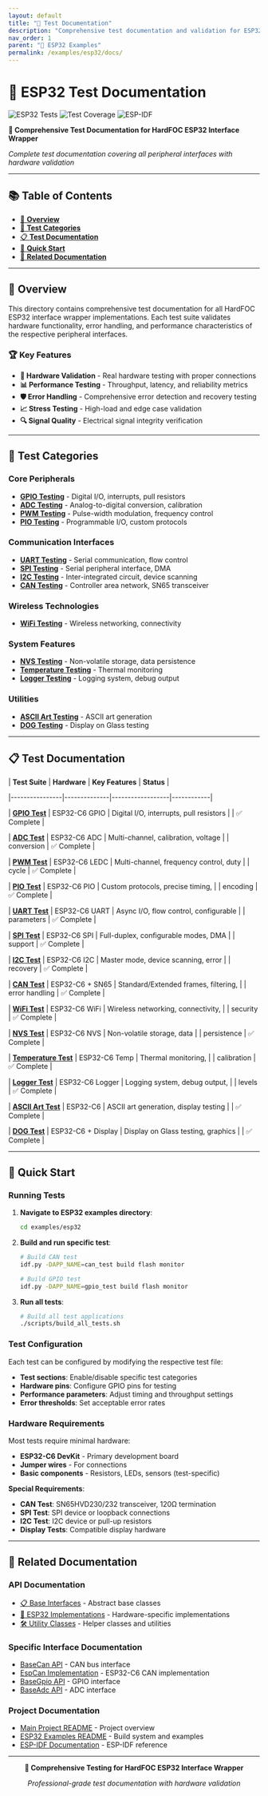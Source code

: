```yaml
---
layout: default
title: "🧪 Test Documentation"
description: "Comprehensive test documentation and validation for ESP32 implementations"
nav_order: 1
parent: "🚀 ESP32 Examples"
permalink: /examples/esp32/docs/
---
```


# 🧪 ESP32 Test Documentation

![ESP32 Tests](https://img.shields.io/badge/ESP32-Test%20Documentation-blue?style=for-the-badge&logo=espressif)
![Test Coverage](https://img.shields.io/badge/Coverage-Comprehensive-green?style=for-the-badge&logo=testing-library)
![ESP-IDF](https://img.shields.io/badge/ESP--IDF-v5.5-orange?style=for-the-badge&logo=espressif)

**🎯 Comprehensive Test Documentation for HardFOC ESP32 Interface Wrapper**

*Complete test documentation covering all peripheral interfaces with hardware validation*

---

## 📚 **Table of Contents**

- [🎯 **Overview**](#-overview)
- [🔧 **Test Categories**](#-test-categories)
- [📋 **Test Documentation**](#-test-documentation)
- [🚀 **Quick Start**](#-quick-start)
- [🔗 **Related Documentation**](#-related-documentation)

---

## 🎯 **Overview**

This directory contains comprehensive test documentation for all HardFOC ESP32 interface wrapper
implementations.
Each test suite validates hardware functionality, error handling,
and performance characteristics of the respective peripheral interfaces.

### 🏆 **Key Features**

- **🔧 Hardware Validation** - Real hardware testing with proper connections
- **📊 Performance Testing** - Throughput, latency, and reliability metrics
- **🛡️ Error Handling** - Comprehensive error detection and recovery testing
- **📈 Stress Testing** - High-load and edge case validation
- **🔍 Signal Quality** - Electrical signal integrity verification

---

## 🔧 **Test Categories**

### **Core Peripherals**
- **[GPIO Testing](README_GPIO_TEST.md)** - Digital I/O, interrupts, pull resistors
- **[ADC Testing](README_ADC_TEST.md)** - Analog-to-digital conversion, calibration
- **[PWM Testing](README_PWM_TEST.md)** - Pulse-width modulation, frequency control
- **[PIO Testing](README_PIO_TEST.md)** - Programmable I/O, custom protocols

### **Communication Interfaces**
- **[UART Testing](README_UART_TESTING.md)** - Serial communication, flow control
- **[SPI Testing](README_SPI_TEST.md)** - Serial peripheral interface, DMA
- **[I2C Testing](README_I2C_TEST.md)** - Inter-integrated circuit, device scanning
- **[CAN Testing](README_CAN_TEST.md)** - Controller area network, SN65 transceiver

### **Wireless Technologies**
- **[WiFi Testing](README_WIFI_TEST.md)** - Wireless networking, connectivity

### **System Features**
- **[NVS Testing](README_NVS_TEST.md)** - Non-volatile storage, data persistence
- **[Temperature Testing](README_TEMPERATURE_TEST.md)** - Thermal monitoring
- **[Logger Testing](README_LOGGER_TEST.md)** - Logging system, debug output

### **Utilities**
- **[ASCII Art Testing](README_ASCII_ART_TEST.md)** - ASCII art generation
- **[DOG Testing](README_DOG_TEST.md)** - Display on Glass testing

---

## 📋 **Test Documentation**

| **Test Suite** | **Hardware** | **Key Features** | **Status** |

|----------------|--------------|------------------|------------|

| [**GPIO Test**](README_GPIO_TEST.md) | ESP32-C6 GPIO | Digital I/O, interrupts, pull resistors |
| ✅ Complete |

| [**ADC Test**](README_ADC_TEST.md) | ESP32-C6 ADC | Multi-channel, calibration, voltage |
| conversion | ✅ Complete |

| [**PWM Test**](README_PWM_TEST.md) | ESP32-C6 LEDC | Multi-channel, frequency control, duty |
| cycle | ✅ Complete |

| [**PIO Test**](README_PIO_TEST.md) | ESP32-C6 PIO | Custom protocols, precise timing, |
| encoding | ✅ Complete |

| [**UART Test**](README_UART_TESTING.md) | ESP32-C6 UART | Async I/O, flow control, configurable |
| parameters | ✅ Complete |

| [**SPI Test**](README_SPI_TEST.md) | ESP32-C6 SPI | Full-duplex, configurable modes, DMA |
| support | ✅ Complete |

| [**I2C Test**](README_I2C_TEST.md) | ESP32-C6 I2C | Master mode, device scanning, error |
| recovery | ✅ Complete |

| [**CAN Test**](README_CAN_TEST.md) | ESP32-C6 + SN65 | Standard/Extended frames, filtering, |
| error handling | ✅ Complete |

| [**WiFi Test**](README_WIFI_TEST.md) | ESP32-C6 WiFi | Wireless networking, connectivity, |
| security | ✅ Complete |

| [**NVS Test**](README_NVS_TEST.md) | ESP32-C6 NVS | Non-volatile storage, data |
| persistence | ✅ Complete |

| [**Temperature Test**](README_TEMPERATURE_TEST.md) | ESP32-C6 Temp | Thermal monitoring, |
| calibration | ✅ Complete |

| [**Logger Test**](README_LOGGER_TEST.md) | ESP32-C6 Logger | Logging system, debug output, |
| levels | ✅ Complete |

| [**ASCII Art Test**](README_ASCII_ART_TEST.md) | ESP32-C6 | ASCII art generation, display testing |
| ✅ Complete |

| [**DOG Test**](README_DOG_TEST.md) | ESP32-C6 + Display | Display on Glass testing, graphics |
| ✅ Complete |

---

## 🚀 **Quick Start**

### **Running Tests**

1. **Navigate to ESP32 examples directory**:
   ```bash
   cd examples/esp32
   ```

1. **Build and run specific test**:
   ```bash
   # Build CAN test
   idf.py -DAPP_NAME=can_test build flash monitor
   
   # Build GPIO test
   idf.py -DAPP_NAME=gpio_test build flash monitor
   ```

1. **Run all tests**:
   ```bash
   # Build all test applications
   ./scripts/build_all_tests.sh
   ```

### **Test Configuration**

Each test can be configured by modifying the respective test file:
- **Test sections**: Enable/disable specific test categories
- **Hardware pins**: Configure GPIO pins for testing
- **Performance parameters**: Adjust timing and throughput settings
- **Error thresholds**: Set acceptable error rates

### **Hardware Requirements**

Most tests require minimal hardware:
- **ESP32-C6 DevKit** - Primary development board
- **Jumper wires** - For connections
- **Basic components** - Resistors, LEDs, sensors (test-specific)

**Special Requirements**:
- **CAN Test**: SN65HVD230/232 transceiver, 120Ω termination
- **SPI Test**: SPI device or loopback connections
- **I2C Test**: I2C device or pull-up resistors
- **Display Tests**: Compatible display hardware

---

## 🔗 **Related Documentation**

### **API Documentation**
- [📋 Base Interfaces](../../../docs/api/README.md) - Abstract base classes
- [🔧 ESP32 Implementations](../../../docs/esp_api/README.md) - Hardware-specific implementations
- [🛠️ Utility Classes](../../../docs/utils/README.md) - Helper classes and utilities

### **Specific Interface Documentation**
- [BaseCan API](../../../docs/api/BaseCan.md) - CAN bus interface
- [EspCan Implementation](../../../docs/esp_api/EspCan.md) - ESP32-C6 CAN implementation
- [BaseGpio API](../../../docs/api/BaseGpio.md) - GPIO interface
- [BaseAdc API](../../../docs/api/BaseAdc.md) - ADC interface

### **Project Documentation**
- [Main Project README](../../../README.md) - Project overview
- [ESP32 Examples README](../README.md) - Build system and examples
- [ESP-IDF Documentation](https://docs.espressif.com/projects/esp-idf/) - ESP-IDF reference

---

<div align="center">

**🧪 Comprehensive Testing for HardFOC ESP32 Interface Wrapper**

*Professional-grade test documentation with hardware validation*

</div>